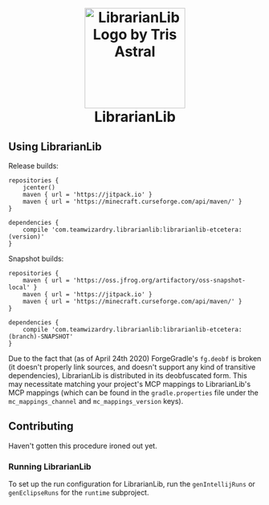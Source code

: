 <h1 align="center">
  <br>
    <img src="https://raw.github.com/TeamWizardry/LibrarianLib/1.15/logo/logo_500x500.png" title="LibrarianLib logo by 
    Tris Astral" width="200" height="200" alt="LibrarianLib Logo by Tris Astral">
  <br>
  LibrarianLib
  <br>
</h1>

## Using LibrarianLib

Release builds:
```goovy
repositories {
    jcenter()
    maven { url = 'https://jitpack.io' }
    maven { url = 'https://minecraft.curseforge.com/api/maven/' }
}

dependencies {
    compile 'com.teamwizardry.librarianlib:librarianlib-etcetera:(version)'
}
```
Snapshot builds:
```goovy
repositories {
    maven { url = 'https://oss.jfrog.org/artifactory/oss-snapshot-local' }
    maven { url = 'https://jitpack.io' }
    maven { url = 'https://minecraft.curseforge.com/api/maven/' }
}

dependencies {
    compile 'com.teamwizardry.librarianlib:librarianlib-etcetera:(branch)-SNAPSHOT'
}
```

Due to the fact that (as of April 24th 2020) ForgeGradle's `fg.deobf` is broken (it doesn't properly link sources, and 
doesn't support any kind of transitive dependencies), LibrarianLib is distributed in its deobfuscated form. This may 
necessitate matching your project's MCP mappings to LibrarianLib's MCP mappings (which can be found in the 
`gradle.properties` file under the `mc_mappings_channel` and `mc_mappings_version` keys).

## Contributing

Haven't gotten this procedure ironed out yet.

### Running LibrarianLib
To set up the run configuration for LibrarianLib, run the `genIntellijRuns` or `genEclipseRuns` for the `runtime` 
subproject. 